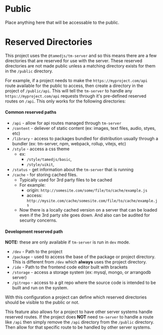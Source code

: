 # Public

Place anything here that will be accessable to the public.

# Reserved Directories

This project uses the `@tamedjs/tm-server` and so this means there are a few directories that are reserved for use with the server. These reserved directories are not made public unless a matching directory exists for them in the `/public` directory.

For example, if a project needs to make the `https://myproject.com/api` route available for the public to access, then create a directory in the project of `/public/api`. This will tell the `tm-server` to handle any `https://myproject.com/api` requests through it's pre-defined reserved routes on `/api`. This only works for the following directories:

#### Common reserved paths

- `/api` - allow for api routes managed through `tm-server`
- `/content` - deliever of static content (ex: images, text files, audio, styes, etc)
- `/library` - access to packages bundled for distribution usually through a bundler (ex: tm-server, npm, webpack, rollup, vitejs, etc)
- `/style` - access a css theme
  - ex:
    - `/style/tamedjs/basic`,
    - `/style/uikit`,
- `/status` - get information about the `tm-server` that is running
- `/cache` - for storing cached files.
  - Typically used for 3rd party files to be cached
  - For example:
    - origin: `http://somesite.com/some/file/to/cache/example.js`
    - access: `http://mysite.com/cache/somesite.com/file/to/cache/example.js`
  - Now there is a locally cached version on a server that can be loaded even if the 3rd party site goes down. And also can be audited for security concerns.

#### Development reserved path

**NOTE:** these are only available if `tm-server` is run in `dev` mode.

- `/dev` - Path to the project
- `/package` - used to access the base of the package or project directory. This is different from `/dev`  which **always** uses the project directory.
- `/ide` - Path to the frontend code editor built with brackets
- `/storage` - access a storage system (ex: mysql, mongo, or arrangodb server)
- `/gitrepo` - access to a git repo where the source code is intended to be built and run on the system.

With this configuration a project can define which reserved directories should be visible to the public or not.

This feature also allows for a project to have other server systems handle reserved routes. If the project does **NOT** need `tm-server` to handle a route like `/api` then simply remove the `/api` directory from the `/public` directory. Then allow for that specific route to be handled by other server systems.
